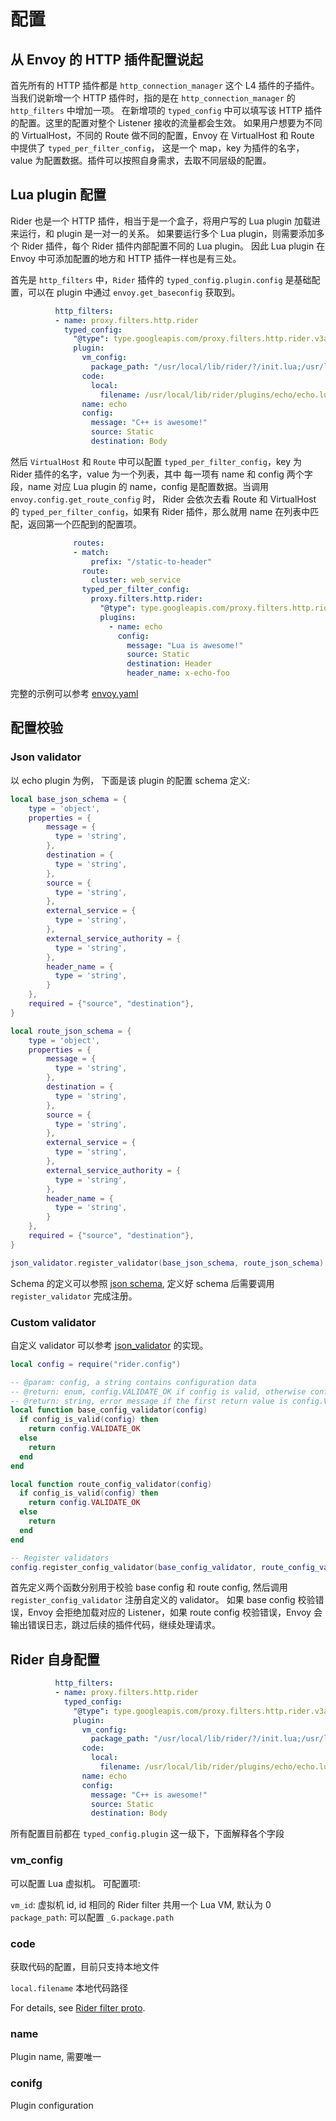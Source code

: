 # 配置

## 从 Envoy 的 HTTP 插件配置说起

首先所有的 HTTP 插件都是 `http_connection_manager` 这个 L4 插件的子插件。
当我们说新增一个 HTTP 插件时，指的是在 `http_connection_manager` 的 `http_filters` 中增加一项。
在新增项的 `typed_config` 中可以填写该 HTTP 插件的配置。这里的配置对整个 Listener 接收的流量都会生效。
如果用户想要为不同的 VirtualHost，不同的 Route 做不同的配置，Envoy 在 VirtualHost 和 Route 中提供了 `typed_per_filter_config`，
这是一个 map，key 为插件的名字，value 为配置数据。插件可以按照自身需求，去取不同层级的配置。

## Lua plugin 配置

Rider 也是一个 HTTP 插件，相当于是一个盒子，将用户写的 Lua plugin 加载进来运行，和 plugin 是一对一的关系。
如果要运行多个 Lua plugin，则需要添加多个 Rider 插件，每个 Rider 插件内部配置不同的 Lua plugin。
因此 Lua plugin 在 Envoy 中可添加配置的地方和 HTTP 插件一样也是有三处。

首先是 `http_filters` 中，`Rider` 插件的 `typed_config.plugin.config` 是基础配置，可以在 plugin 中通过 `envoy.get_baseconfig` 获取到。

```yaml
          http_filters:
          - name: proxy.filters.http.rider
            typed_config:
              "@type": type.googleapis.com/proxy.filters.http.rider.v3alpha1.FilterConfig
              plugin:
                vm_config:
                  package_path: "/usr/local/lib/rider/?/init.lua;/usr/local/lib/rider/?.lua;"
                code:
                  local:
                    filename: /usr/local/lib/rider/plugins/echo/echo.lua
                name: echo
                config:
                  message: "C++ is awesome!"
                  source: Static
                  destination: Body
```

然后 `VirtualHost` 和 `Route` 中可以配置 `typed_per_filter_config`，key 为 Rider 插件的名字，value 为一个列表，其中
每一项有 name 和 config 两个字段，name 对应 Lua plugin 的 name，config 是配置数据。当调用 `envoy.config.get_route_config` 时，
Rider 会依次去看 Route 和 VirtualHost 的 `typed_per_filter_config`，如果有 Rider 插件，那么就用 name 在列表中匹配，返回第一个匹配到的配置项。

```yaml
              routes:
              - match:
                  prefix: "/static-to-header"
                route: 
                  cluster: web_service
                typed_per_filter_config:
                  proxy.filters.http.rider:
                    "@type": type.googleapis.com/proxy.filters.http.rider.v3alpha1.RouteFilterConfig
                    plugins:
                      - name: echo
                        config:
                          message: "Lua is awesome!"
                          source: Static
                          destination: Header
                          header_name: x-echo-foo
```

完整的示例可以参考 [envoy.yaml](../scripts/dev/envoy.yaml)

## 配置校验

### Json validator

以 echo plugin 为例， 下面是该 plugin 的配置 schema 定义:

```lua
local base_json_schema = {
    type = 'object',
    properties = {
        message = {
          type = 'string',
        },
        destination = {
          type = 'string',
        },
        source = {
          type = 'string',
        },
        external_service = {
          type = 'string',
        },
        external_service_authority = {
          type = 'string',
        },
        header_name = {
          type = 'string',
        }
    },
    required = {"source", "destination"},
}

local route_json_schema = {
    type = 'object',
    properties = {
        message = {
          type = 'string',
        },
        destination = {
          type = 'string',
        },
        source = {
          type = 'string',
        },
        external_service = {
          type = 'string',
        },
        external_service_authority = {
          type = 'string',
        },
        header_name = {
          type = 'string',
        }
    },
    required = {"source", "destination"},
}

json_validator.register_validator(base_json_schema, route_json_schema)
```

Schema 的定义可以参照 [json schema](https://json-schema.org/understanding-json-schema), 定义好 schema 后需要调用 `register_validator` 完成注册。

### Custom validator

自定义 validator 可以参考 [json_validator](https://github.com/hango-io/rider/blob/master/rider/json_validator.lua) 的实现。

```lua
local config = require("rider.config")

-- @param: config, a string contains configuration data
-- @return: enum, config.VALIDATE_OK if config is valid, otherwise config.VALIDATE_FAIL
-- @return: string, error message if the first return value is config.VALIDATE_FAIL
local function base_config_validator(config)
  if config_is_valid(config) then
    return config.VALIDATE_OK
  else
    return 
  end
end

local function route_config_validator(config)
  if config_is_valid(config) then
    return config.VALIDATE_OK
  else
    return 
  end
end

-- Register validators
config.register_config_validator(base_config_validator, route_config_validator)
```

首先定义两个函数分别用于校验 base config 和 route config, 然后调用 `register_config_validator` 注册自定义的 validator。
如果 base config 校验错误，Envoy 会拒绝加载对应的 Listener，如果 route config 校验错误，Envoy 会输出错误日志，跳过后续的插件代码，继续处理请求。

## Rider 自身配置

```yaml
          http_filters:
          - name: proxy.filters.http.rider
            typed_config:
              "@type": type.googleapis.com/proxy.filters.http.rider.v3alpha1.FilterConfig
              plugin:
                vm_config:
                  package_path: "/usr/local/lib/rider/?/init.lua;/usr/local/lib/rider/?.lua;"
                code:
                  local:
                    filename: /usr/local/lib/rider/plugins/echo/echo.lua
                name: echo
                config:
                  message: "C++ is awesome!"
                  source: Static
                  destination: Body
```

所有配置目前都在 `typed_config.plugin` 这一级下，下面解释各个字段

### vm_config

可以配置 Lua 虚拟机。
可配置项:

`vm_id`: 虚拟机 id, id 相同的 Rider filter 共用一个 Lua VM, 默认为 0
`package_path`: 可以配置 `_G.package.path`

### code

获取代码的配置，目前只支持本地文件

`local.filename` 本地代码路径

For details, see [Rider filter proto](https://github.com/hango-io/envoy-proxy/blob/main/api/proxy/filters/http/rider/v3alpha1/rider.proto).

### name

Plugin name, 需要唯一

### conifg

Plugin configuration
